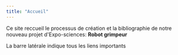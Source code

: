 ```yaml
---
title: "Accueil"
---
```


Ce site reccueil le processus de création et la bibliographie de notre nouveau projet d'Expo-sciences: **Robot grimpeur**

La barre latérale indique tous les liens importants
